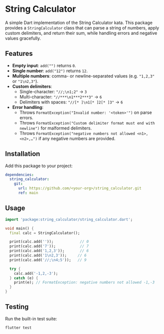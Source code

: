 # String Calculator

A simple Dart implementation of the String Calculator kata. This package provides a `StringCalculator` class that can parse a string of numbers, apply custom delimiters, and return their sum, while handling errors and negative values gracefully.

## Features

- **Empty input**: `add("")` returns `0`.
- **Single number**: `add("12")` returns `12`.
- **Multiple numbers**: comma- or newline-separated values (e.g. `"1,2,3"` or `"1\n2,3"`).
- **Custom delimiters**:
  - Single-character: `"//;\n1;2"` → `3`
  - Multi-character: `"//***\n1***2***3"` → `6`
  - Delimiters with spaces: `"//[* ]\n1[* ]2[* ]3"` → `6`
- **Error handling**:
  - Throws `FormatException("Invalid number: '<token>'")` on parse errors.
  - Throws `FormatException("Custom delimiter format must end with newline")` for malformed delimiters.
  - Throws `FormatException("negative numbers not allowed <n1>,<n2>,…")` if any negative numbers are provided.

## Installation

Add this package to your project:

```yaml
dependencies:
  string_calculator:
    git:
      url: https://github.com/<your-org>/string_calculator.git
      ref: main
```

## Usage

```dart
import 'package:string_calculator/string_calculator.dart';

void main() {
  final calc = StringCalculator();

  print(calc.add(''));            // 0
  print(calc.add('7'));           // 7
  print(calc.add('1,2,3'));       // 6
  print(calc.add('1\n2,3'));     // 6
  print(calc.add('//;\n4;5'));   // 9

  try {
    calc.add('-1,2,-3');
  } catch (e) {
    print(e); // FormatException: negative numbers not allowed -1,-3
  }
}
```

## Testing

Run the built-in test suite:

```bash
flutter test
```